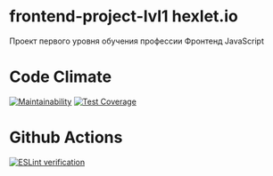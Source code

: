 # frontend-project-lvl1 hexlet.io

Проект первого уровня обучения профессии Фронтенд JavaScript

# Code Climate
[![Maintainability](https://api.codeclimate.com/v1/badges/a99a88d28ad37a79dbf6/maintainability)](https://codeclimate.com/github/codeclimate/codeclimate/maintainability) [![Test Coverage](https://api.codeclimate.com/v1/badges/a99a88d28ad37a79dbf6/test_coverage)](https://codeclimate.com/github/codeclimate/codeclimate/test_coverage)

# Github Actions
[![ESLint verification](https://github.com/BairamovTimur/frontend-project-lvl1/workflows/ESLint%20verification/badge.svg?branch=master)](https://github.com/BairamovTimur/frontend-project-lvl1/actions?query=workflow%3A%22ESLint+verification%22)
